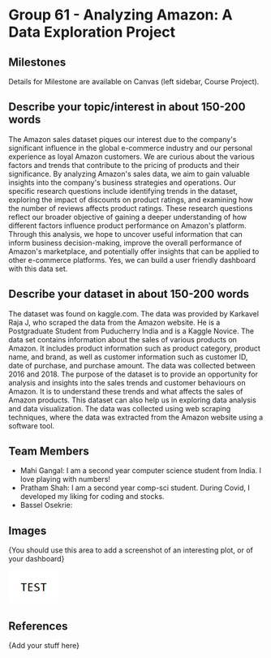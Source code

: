 # Group 61 - Analyzing Amazon: A Data Exploration Project

## Milestones

Details for Milestone are available on Canvas (left sidebar, Course Project).

## Describe your topic/interest in about 150-200 words

The Amazon sales dataset piques our interest due to the company's significant influence in the global e-commerce industry and our personal experience as loyal Amazon customers. We are curious about the various factors and trends that contribute to the pricing of products and their significance. By analyzing Amazon's sales data, we aim to gain valuable insights into the company's business strategies and operations. Our specific research questions include identifying trends in the dataset, exploring the impact of discounts on product ratings, and examining how the number of reviews affects product ratings. These research questions reflect our broader objective of gaining a deeper understanding of how different factors influence product performance on Amazon's platform. Through this analysis, we hope to uncover useful information that can inform business decision-making, improve the overall performance of Amazon's marketplace, and potentially offer insights that can be applied to other e-commerce platforms. Yes, we can build a user friendly dashboard with this data set.

## Describe your dataset in about 150-200 words

The dataset was found on kaggle.com. The data was provided by Karkavel Raja J, who scraped the data from the Amazon website. He is a Postgraduate Student from Puducherry India and is a Kaggle Novice. The data set contains information about the sales of various products on Amazon. It includes product information such as product category, product name, and brand, as well as customer information such as customer ID, date of purchase, and purchase amount. The data was collected between 2016 and 2018. The purpose of the dataset is to provide an opportunity for analysis and insights into the sales trends and customer behaviours on Amazon. It is to understand these trends and what affects the sales of Amazon products. This dataset can also help us in exploring data analysis and data visualization.  The data was collected using web scraping techniques, where the data was extracted from the Amazon website using a software tool.

## Team Members

- Mahi Gangal: I am a second year computer science student from India. I love playing with numbers!
- Pratham Shah: I am a second year comp-sci student. During Covid, I developed my liking for coding and stocks.
- Bassel Osekrie: 

## Images

{You should use this area to add a screenshot of an interesting plot, or of your dashboard}

<img src ="images/test.png" width="100px">

## References

{Add your stuff here}



